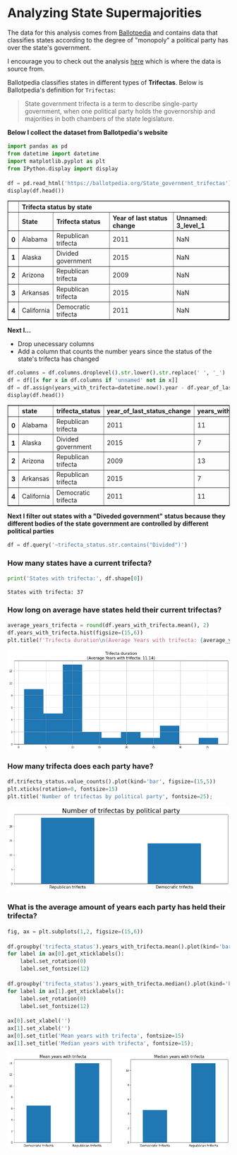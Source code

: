 # Analyzing State Supermajorities


The data for this analysis comes from [Ballotpedia](https://ballotpedia.org/) and contains data that classifies states according to the degree of "monopoly" a political party has over the state's government. 

I encourage you to check out the analysis [here](https://ballotpedia.org/State_government_trifectas) which is where the data is source from. 

Ballotpedia classifies states in different types of **Trifectas**. Below is Ballotpedia's definition for `Trifectas`:

> State government trifecta is a term to describe single-party government, 
when one political party holds the governorship and majorities 
in both chambers of the state legislature. 


**Below I collect the dataset from Ballotpedia's website**


```python
import pandas as pd
from datetime import datetime
import matplotlib.pyplot as plt
from IPython.display import display

df = pd.read_html('https://ballotpedia.org/State_government_trifectas')[4]
display(df.head())
```


<div>
<style scoped>
    .dataframe tbody tr th:only-of-type {
        vertical-align: middle;
    }

    .dataframe tbody tr th {
        vertical-align: top;
    }

    .dataframe thead tr th {
        text-align: left;
    }
</style>
<table border="1" class="dataframe">
  <thead>
    <tr>
      <th></th>
      <th colspan="4" halign="left">Trifecta status by state</th>
    </tr>
    <tr>
      <th></th>
      <th>State</th>
      <th>Trifecta status</th>
      <th>Year of last status change</th>
      <th>Unnamed: 3_level_1</th>
    </tr>
  </thead>
  <tbody>
    <tr>
      <th>0</th>
      <td>Alabama</td>
      <td>Republican trifecta</td>
      <td>2011</td>
      <td>NaN</td>
    </tr>
    <tr>
      <th>1</th>
      <td>Alaska</td>
      <td>Divided government</td>
      <td>2015</td>
      <td>NaN</td>
    </tr>
    <tr>
      <th>2</th>
      <td>Arizona</td>
      <td>Republican trifecta</td>
      <td>2009</td>
      <td>NaN</td>
    </tr>
    <tr>
      <th>3</th>
      <td>Arkansas</td>
      <td>Republican trifecta</td>
      <td>2015</td>
      <td>NaN</td>
    </tr>
    <tr>
      <th>4</th>
      <td>California</td>
      <td>Democratic trifecta</td>
      <td>2011</td>
      <td>NaN</td>
    </tr>
  </tbody>
</table>
</div>


**Next I...**
- Drop unecessary columns
- Add a column that counts the number years since the status of the state's trifecta has changed


```python
df.columns = df.columns.droplevel().str.lower().str.replace(' ', '_')
df = df[[x for x in df.columns if 'unnamed' not in x]]
df = df.assign(years_with_trifecta=datetime.now().year - df.year_of_last_status_change.astype(int))
display(df.head())
```


<div>
<style scoped>
    .dataframe tbody tr th:only-of-type {
        vertical-align: middle;
    }

    .dataframe tbody tr th {
        vertical-align: top;
    }

    .dataframe thead th {
        text-align: right;
    }
</style>
<table border="1" class="dataframe">
  <thead>
    <tr style="text-align: right;">
      <th></th>
      <th>state</th>
      <th>trifecta_status</th>
      <th>year_of_last_status_change</th>
      <th>years_with_trifecta</th>
    </tr>
  </thead>
  <tbody>
    <tr>
      <th>0</th>
      <td>Alabama</td>
      <td>Republican trifecta</td>
      <td>2011</td>
      <td>11</td>
    </tr>
    <tr>
      <th>1</th>
      <td>Alaska</td>
      <td>Divided government</td>
      <td>2015</td>
      <td>7</td>
    </tr>
    <tr>
      <th>2</th>
      <td>Arizona</td>
      <td>Republican trifecta</td>
      <td>2009</td>
      <td>13</td>
    </tr>
    <tr>
      <th>3</th>
      <td>Arkansas</td>
      <td>Republican trifecta</td>
      <td>2015</td>
      <td>7</td>
    </tr>
    <tr>
      <th>4</th>
      <td>California</td>
      <td>Democratic trifecta</td>
      <td>2011</td>
      <td>11</td>
    </tr>
  </tbody>
</table>
</div>


**Next I filter out states with a "Diveded government" status because they different bodies of the state government are controlled by different political parties**


```python
df = df.query('~trifecta_status.str.contains("Divided")')
```

### How many states have a current trifecta?


```python
print('States with trifecta:', df.shape[0])
```

    States with trifecta: 37


### How long on average have states held their current trifectas?


```python
average_years_trifecta = round(df.years_with_trifecta.mean(), 2)
df.years_with_trifecta.hist(figsize=(15,6))
plt.title(f'Trifecta duration\n(Average Years with trifecta: {average_years_trifecta})', fontsize=15);
```


    
![png](README_files/README_10_0.png)
    


### How many trifecta does each party have?


```python
df.trifecta_status.value_counts().plot(kind='bar', figsize=(15,5))
plt.xticks(rotation=0, fontsize=15)
plt.title('Number of trifectas by political party', fontsize=25);
```


    
![png](README_files/README_12_0.png)
    


### What is the average amount of years each party has held their trifecta?


```python
fig, ax = plt.subplots(1,2, figsize=(15,6))

df.groupby('trifecta_status').years_with_trifecta.mean().plot(kind='bar', ax=ax[0])
for label in ax[0].get_xticklabels():
    label.set_rotation(0)
    label.set_fontsize(12)
    
df.groupby('trifecta_status').years_with_trifecta.median().plot(kind='bar', ax=ax[1])
for label in ax[1].get_xticklabels():
    label.set_rotation(0)
    label.set_fontsize(12)

ax[0].set_xlabel('')
ax[1].set_xlabel('')
ax[0].set_title('Mean years with trifecta', fontsize=15)
ax[1].set_title('Median years with trifecta', fontsize=15);
```


    
![png](README_files/README_14_0.png)
    

